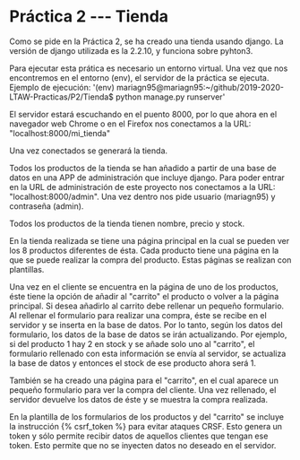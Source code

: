 # Práctica 2 --- Tienda

Como se pide en la Práctica 2, se ha creado una tienda usando django. La versión
de django utilizada es la 2.2.10, y funciona sobre pyhton3.

Para ejecutar esta prática es necesario un entorno virtual. Una vez que nos encontremos
en el entorno (env), el servidor de la práctica se ejecuta. Ejemplo de ejecución:
'(env) mariagn95@mariagn95:~/github/2019-2020-LTAW-Practicas/P2/Tienda$ python manage.py runserver'

El servidor estará escuchando en el puento 8000, por lo que ahora en el navegador
web Chrome o en el Firefox nos conectamos a la URL: "localhost:8000/mi_tienda"

Una vez conectados se generará la tienda.

Todos los productos de la tienda se han añadido a partir de una base de datos
en una APP de administración que incluye django.
Para poder entrar en la URL de administración de este proyecto nos conectamos a la URL: "localhost:8000/admin".
Una vez dentro nos pide usuario (mariagn95) y contraseña (admin).

Todos los productos de la tienda tienen nombre, precio y stock.

En la tienda realizada se tiene una página principal en la cual se pueden ver
los 8 productos diferentes de ésta. Cada producto tiene una página en la que
se puede realizar la compra del producto. Estas páginas se realizan con plantillas.

Una vez en el cliente se encuentra en la página de uno de los productos, éste tiene
la opción de añadir al "carrito" el producto o volver a la página principal. Si desea
añadirlo al carrito debe rellenar un pequeño formulario.
Al rellenar el formulario para realizar una compra, éste se recibe en el servidor
y se inserta en la base de datos. Por lo tanto, según los datos del formulario,
los datos de la base de datos se irán actualizando. Por ejemplo, si del producto
1 hay 2 en stock y se añade solo uno al "carrito", el formulario rellenado con
esta información se envía al servidor, se actualiza la base de datos y entonces
el stock de ese producto ahora será 1.

También se ha creado una página para el "carrito", en el cual aparece un pequeño
formulario para ver la compra del cliente. Una vez rellenado, el servidor devuelve
los datos de éste y se muestra la compra realizada.

En la plantilla de los formularios de los productos y del "carrito" se incluye
la instrucción {% csrf_token %} para evitar ataques CRSF. Esto genera un token
y sólo permite recibir datos de aquellos clientes que tengan ese token.
Esto permite que no se inyecten datos no deseado en el servidor.
